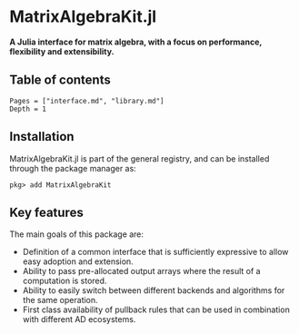 # MatrixAlgebraKit.jl

**A Julia interface for matrix algebra, with a focus on performance, flexibility and extensibility.**

## Table of contents

```@contents
Pages = ["interface.md", "library.md"]
Depth = 1
```

## Installation

MatrixAlgebraKit.jl is part of the general registry, and can be installed through the package manager as:

```
pkg> add MatrixAlgebraKit
```

## Key features

The main goals of this package are:
* Definition of a common interface that is sufficiently expressive to allow easy adoption and extension.
* Ability to pass pre-allocated output arrays where the result of a computation is stored.
* Ability to easily switch between different backends and algorithms for the same operation.
* First class availability of pullback rules that can be used in combination with different AD ecosystems.
